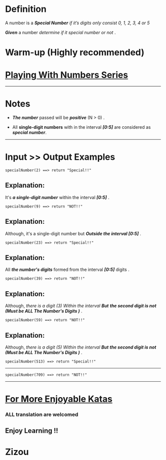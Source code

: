# Definition 

A number is a **_Special Number_** *if it’s digits only consist 0, 1, 2, 3, 4 or 5*

**_Given_** a number *determine if it special number or not* .  



# Warm-up (Highly recommended)

# [Playing With Numbers Series](https://www.codewars.com/collections/playing-with-numbers)
___

# Notes 

* **_The number_** passed will be **_positive_** (N > 0) .

* All **single-digit numbers** with in the interval **_[0:5]_** are considered as **_special number_**. 
___

# Input >> Output Examples

```
specialNumber(2) ==> return "Special!!"
```
## Explanation: 

It's **_a single-digit number_** within the interval **_[0:5]_** . 

```
specialNumber(9) ==> return "NOT!!"
```
## Explanation:

Although, it's a single-digit number but **_Outside the interval [0:5]_** .

```
specialNumber(23) ==> return "Special!!"
```
## Explanation: 

All **_the number's digits_** formed from the interval **_[0:5]_** digits .

```
specialNumber(39) ==> return "NOT!!"
```
## Explanation: 

Although, *there is a digit (3) Within the interval* **_But_** **_the second digit is not (Must be ALL The Number's Digits )_** .

```
specialNumber(59) ==> return "NOT!!"
```
## Explanation:  

Although, *there is a digit (5) Within the interval* **_But_** **_the second digit is not (Must be ALL The Number's Digits )_** .

```
specialNumber(513) ==> return "Special!!"
```
___
```
specialNumber(709) ==> return "NOT!!"
```
___

# [For More Enjoyable Katas](http://www.codewars.com/users/MrZizoScream/authored)          

### ALL translation are welcomed

## Enjoy Learning !!
# Zizou

